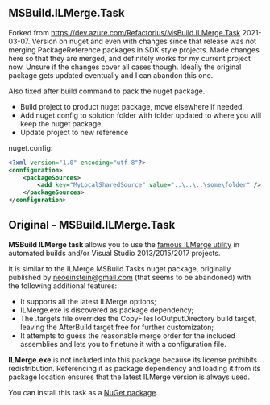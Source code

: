 ## MSBuild.ILMerge.Task
Forked from https://dev.azure.com/Refactorius/MsBuild.ILMerge.Task 2021-03-07.
Version on nuget and even with changes since that release was not merging PackageReference packages in SDK style projects.  Made changes here so that they are merged, and definitely works for my current project now.  Unsure if the changes cover all cases though.  Ideally the original package gets updated eventually and I can abandon this one.

Also fixed after build command to pack the nuget package.

- Build project to product nuget package, move elsewhere if needed.
- Add nuget.config to solution folder with folder updated to where you will keep the nuget package.
- Update project to new reference

nuget.config:

```xml
<?xml version="1.0" encoding="utf-8"?>
<configuration>
    <packageSources>
        <add key="MyLocalSharedSource" value="..\..\..\some\folder" />
    </packageSources>
</configuration>
```

## Original - MSBuild.ILMerge.Task
**MSBuild ILMerge task** allows you to use the [famous ILMerge utility](http://research.microsoft.com/en-us/people/mbarnett/ILMerge.aspx) in automated builds and/or Visual Studio 2013/2015/2017 projects.

It is similar to the ILMerge.MSBuild.Tasks nuget package, originally published by neoeinstein@gmail.com (that seems to be abandoned) with the following additional features: 

- It supports all the latest ILMerge options;
- ILMerge.exe is discovered as package dependency;
- The .targets file overrides the CopyFilesToOutputDirectory build target, leaving the AfterBuild target free for further customizaton;
- It attempts to guess the reasonable merge order for the included assemblies and lets you to finetune it with a configuration file.

**ILMerge.exe** is not included into this package because its license prohibits redistribution. Referencing it as package dependency and loading it from its package location ensures that the latest ILMerge version is always used.

You can install this task as a [NuGet package](https://www.nuget.org/packages/MSBuild.ILMerge.Task/).